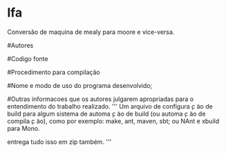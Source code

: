 # lfa
Conversão de maquina de mealy para moore e vice-versa.

#Autores

#Codigo fonte

#Procedimento para compilação

#Nome e modo de uso do programa desenvolvido;

#Outras informacoes que os autores julgarem apropriadas para o entendimento
do trabalho realizado.
'''
Um arquivo de configura ̧c ̃ao de build para algum sistema de automa ̧c ̃ao de build (ou
automa ̧c ̃ao de compila ̧c ̃ao), como por exemplo: make, ant, maven, sbt; ou NAnt e
xbuild para Mono.

entrega tudo isso em zip também.
'''
